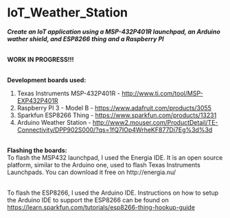 # IoT_Weather_Station
<b><i>Create an IoT application using a MSP-432P401R launchpad, an Arduino wather shield, and ESP8266 thing and a Raspberry PI</i></b>

<br>
<b>WORK IN PROGRESS!!!</b>
<br>

<br><strong>Development boards used: </strong>
1) Texas Instruments MSP-432P401R - http://www.ti.com/tool/MSP-EXP432P401R
2) Raspberry PI 3 - Model B  - https://www.adafruit.com/products/3055
3) Sparkfun ESP8266 Thing - https://www.sparkfun.com/products/13231
4) Arduino Weather Station - http://www2.mouser.com/ProductDetail/TE-Connectivity/DPP902S000/?qs=1fQ7IOp4WrheKF877Di7Eg%3d%3d


<br>
<strong>Flashing the boards: </strong>
<br>To flash the MSP432 launchpad, I used the Energia IDE. It is an open source platform, similar to the Arduino one, used to flash Texas Instruments Launchpads. You can download it free on http://energia.nu/


<br>To flash the ESP8266, I used the Arduino IDE. Instructions on how to setup the Arduino IDE to support the ESP8266 can be found on https://learn.sparkfun.com/tutorials/esp8266-thing-hookup-guide
